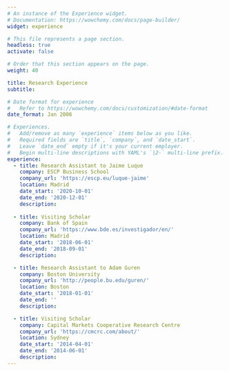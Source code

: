 ```yaml
---
# An instance of the Experience widget.
# Documentation: https://wowchemy.com/docs/page-builder/
widget: experience

# This file represents a page section.
headless: true
activate: false

# Order that this section appears on the page.
weight: 40

title: Research Experience
subtitle:

# Date format for experience
#   Refer to https://wowchemy.com/docs/customization/#date-format
date_format: Jan 2006

# Experiences.
#   Add/remove as many `experience` items below as you like.
#   Required fields are `title`, `company`, and `date_start`.
#   Leave `date_end` empty if it's your current employer.
#   Begin multi-line descriptions with YAML's `|2-` multi-line prefix.
experience:
  - title: Research Assistant to Jaime Luque
    company: ESCP Business School 
    company_url: 'https://escp.eu/luque-jaime'
    location: Madrid
    date_start: '2020-10-01'
    date_end: '2020-12-01'
    description:
        
  - title: Visiting Scholar
    company: Bank of Spain 
    company_url: 'https://www.bde.es/investigador/en/'
    location: Madrid
    date_start: '2018-06-01'
    date_end: '2018-09-01'
    description:

  - title: Research Assistant to Adam Guren
    company: Boston University
    company_url: 'http://people.bu.edu/guren/'
    location: Boston
    date_start: '2018-01-01'
    date_end: ''
    description:

  - title: Visiting Scholar
    company: Capital Markets Cooperative Research Centre 
    company_url: 'https://cmcrc.com/about/'
    location: Sydney
    date_start: '2014-04-01'
    date_end: '2014-06-01'
    description:
---
```


